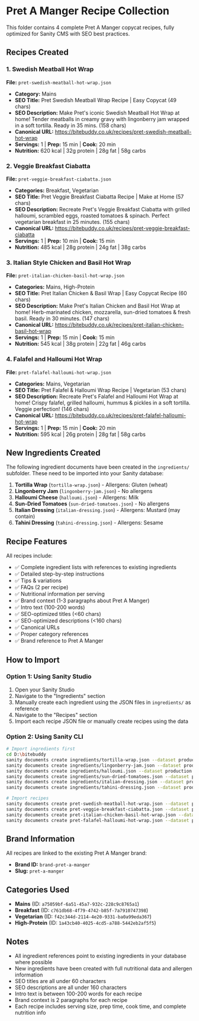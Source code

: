# Pret A Manger Recipe Collection

This folder contains 4 complete Pret A Manger copycat recipes, fully optimized for Sanity CMS with SEO best practices.

## Recipes Created

### 1. Swedish Meatball Hot Wrap
**File:** `pret-swedish-meatball-hot-wrap.json`
- **Category:** Mains
- **SEO Title:** Pret Swedish Meatball Wrap Recipe | Easy Copycat (49 chars)
- **SEO Description:** Make Pret's iconic Swedish Meatball Hot Wrap at home! Tender meatballs in creamy gravy with lingonberry jam wrapped in a soft tortilla. Ready in 35 mins. (158 chars)
- **Canonical URL:** https://bitebuddy.co.uk/recipes/pret-swedish-meatball-hot-wrap
- **Servings:** 1 | **Prep:** 15 min | **Cook:** 20 min
- **Nutrition:** 620 kcal | 32g protein | 28g fat | 58g carbs

### 2. Veggie Breakfast Ciabatta
**File:** `pret-veggie-breakfast-ciabatta.json`
- **Categories:** Breakfast, Vegetarian
- **SEO Title:** Pret Veggie Breakfast Ciabatta Recipe | Make at Home (57 chars)
- **SEO Description:** Recreate Pret's Veggie Breakfast Ciabatta with grilled halloumi, scrambled eggs, roasted tomatoes & spinach. Perfect vegetarian breakfast in 25 minutes. (155 chars)
- **Canonical URL:** https://bitebuddy.co.uk/recipes/pret-veggie-breakfast-ciabatta
- **Servings:** 1 | **Prep:** 10 min | **Cook:** 15 min
- **Nutrition:** 485 kcal | 28g protein | 24g fat | 38g carbs

### 3. Italian Style Chicken and Basil Hot Wrap
**File:** `pret-italian-chicken-basil-hot-wrap.json`
- **Categories:** Mains, High-Protein
- **SEO Title:** Pret Italian Chicken & Basil Wrap | Easy Copycat Recipe (60 chars)
- **SEO Description:** Make Pret's Italian Chicken and Basil Hot Wrap at home! Herb-marinated chicken, mozzarella, sun-dried tomatoes & fresh basil. Ready in 30 minutes. (147 chars)
- **Canonical URL:** https://bitebuddy.co.uk/recipes/pret-italian-chicken-basil-hot-wrap
- **Servings:** 1 | **Prep:** 15 min | **Cook:** 15 min
- **Nutrition:** 545 kcal | 38g protein | 22g fat | 46g carbs

### 4. Falafel and Halloumi Hot Wrap
**File:** `pret-falafel-halloumi-hot-wrap.json`
- **Categories:** Mains, Vegetarian
- **SEO Title:** Pret Falafel & Halloumi Wrap Recipe | Vegetarian (53 chars)
- **SEO Description:** Recreate Pret's Falafel and Halloumi Hot Wrap at home! Crispy falafel, grilled halloumi, hummus & pickles in a soft tortilla. Veggie perfection! (146 chars)
- **Canonical URL:** https://bitebuddy.co.uk/recipes/pret-falafel-halloumi-hot-wrap
- **Servings:** 1 | **Prep:** 15 min | **Cook:** 20 min
- **Nutrition:** 595 kcal | 26g protein | 28g fat | 58g carbs

## New Ingredients Created

The following ingredient documents have been created in the `ingredients/` subfolder. These need to be imported into your Sanity database:

1. **Tortilla Wrap** (`tortilla-wrap.json`) - Allergens: Gluten (wheat)
2. **Lingonberry Jam** (`lingonberry-jam.json`) - No allergens
3. **Halloumi Cheese** (`halloumi.json`) - Allergens: Milk
4. **Sun-Dried Tomatoes** (`sun-dried-tomatoes.json`) - No allergens
5. **Italian Dressing** (`italian-dressing.json`) - Allergens: Mustard (may contain)
6. **Tahini Dressing** (`tahini-dressing.json`) - Allergens: Sesame

## Recipe Features

All recipes include:
- ✅ Complete ingredient lists with references to existing ingredients
- ✅ Detailed step-by-step instructions
- ✅ Tips & variations
- ✅ FAQs (2 per recipe)
- ✅ Nutritional information per serving
- ✅ Brand context (1-3 paragraphs about Pret A Manger)
- ✅ Intro text (100-200 words)
- ✅ SEO-optimized titles (<60 chars)
- ✅ SEO-optimized descriptions (<160 chars)
- ✅ Canonical URLs
- ✅ Proper category references
- ✅ Brand reference to Pret A Manger

## How to Import

### Option 1: Using Sanity Studio

1. Open your Sanity Studio
2. Navigate to the "Ingredients" section
3. Manually create each ingredient using the JSON files in `ingredients/` as reference
4. Navigate to the "Recipes" section
5. Import each recipe JSON file or manually create recipes using the data

### Option 2: Using Sanity CLI

```bash
# Import ingredients first
cd D:\bitebuddy
sanity documents create ingredients/tortilla-wrap.json --dataset production
sanity documents create ingredients/lingonberry-jam.json --dataset production
sanity documents create ingredients/halloumi.json --dataset production
sanity documents create ingredients/sun-dried-tomatoes.json --dataset production
sanity documents create ingredients/italian-dressing.json --dataset production
sanity documents create ingredients/tahini-dressing.json --dataset production

# Import recipes
sanity documents create pret-swedish-meatball-hot-wrap.json --dataset production
sanity documents create pret-veggie-breakfast-ciabatta.json --dataset production
sanity documents create pret-italian-chicken-basil-hot-wrap.json --dataset production
sanity documents create pret-falafel-halloumi-hot-wrap.json --dataset production
```

## Brand Information

All recipes are linked to the existing Pret A Manger brand:
- **Brand ID:** `brand-pret-a-manger`
- **Slug:** `pret-a-manger`

## Categories Used

- **Mains** (ID: `a75059bf-6a51-45a7-932c-228c9c8765a1`)
- **Breakfast** (ID: `c761db68-4f79-4742-b85f-7a7910747398`)
- **Vegetarian** (ID: `f42c344d-2114-4e20-9331-ba0a99eda367`)
- **High-Protein** (ID: `1a43cb40-4025-4cd5-a788-5442eb2af5f5`)

## Notes

- All ingredient references point to existing ingredients in your database where possible
- New ingredients have been created with full nutritional data and allergen information
- SEO titles are all under 60 characters
- SEO descriptions are all under 160 characters
- Intro text is between 100-200 words for each recipe
- Brand context is 2 paragraphs for each recipe
- Each recipe includes serving size, prep time, cook time, and complete nutrition info

